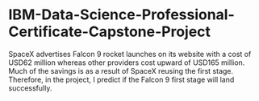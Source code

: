 # IBM-Data-Science-Professional-Certificate-Capstone-Project
SpaceX advertises Falcon 9 rocket launches on its website with a cost of USD62 million whereas other providers cost upward of USD165 million. Much of the savings is as a result of SpaceX reusing the first stage. Therefore, in the project, I predict if the Falcon 9 first stage will land successfully.
